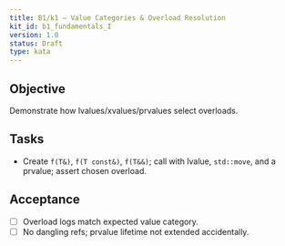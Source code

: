 ```yaml
---
title: B1/k1 — Value Categories & Overload Resolution
kit_id: b1_fundamentals_I
version: 1.0
status: Draft
type: kata
---
```

## Objective
Demonstrate how lvalues/xvalues/prvalues select overloads.
## Tasks
- Create `f(T&)`, `f(T const&)`, `f(T&&)`; call with lvalue, `std::move`, and a prvalue; assert chosen overload.
## Acceptance
- [ ] Overload logs match expected value category.
- [ ] No dangling refs; prvalue lifetime not extended accidentally.